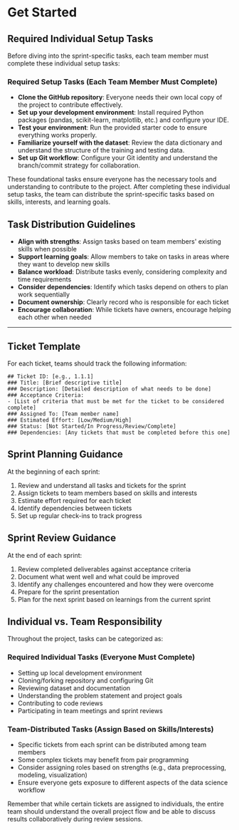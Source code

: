 # Get Started

## Required Individual Setup Tasks

Before diving into the sprint-specific tasks, each team member must complete these individual setup tasks:

### Required Setup Tasks (Each Team Member Must Complete)
- **Clone the GitHub repository**: Everyone needs their own local copy of the project to contribute effectively.
- **Set up your development environment**: Install required Python packages (pandas, scikit-learn, matplotlib, etc.) and configure your IDE.
- **Test your environment**: Run the provided starter code to ensure everything works properly.
- **Familiarize yourself with the dataset**: Review the data dictionary and understand the structure of the training and testing data.
- **Set up Git workflow**: Configure your Git identity and understand the branch/commit strategy for collaboration.

These foundational tasks ensure everyone has the necessary tools and understanding to contribute to the project. After completing these individual setup tasks, the team can distribute the sprint-specific tasks based on skills, interests, and learning goals.

## Task Distribution Guidelines
- **Align with strengths**: Assign tasks based on team members' existing skills when possible
- **Support learning goals**: Allow members to take on tasks in areas where they want to develop new skills
- **Balance workload**: Distribute tasks evenly, considering complexity and time requirements
- **Consider dependencies**: Identify which tasks depend on others to plan work sequentially
- **Document ownership**: Clearly record who is responsible for each ticket
- **Encourage collaboration**: While tickets have owners, encourage helping each other when needed

---

## Ticket Template

For each ticket, teams should track the following information:

```
## Ticket ID: [e.g., 1.1.1]
### Title: [Brief descriptive title]
### Description: [Detailed description of what needs to be done]
### Acceptance Criteria:
- [List of criteria that must be met for the ticket to be considered complete]
### Assigned To: [Team member name]
### Estimated Effort: [Low/Medium/High]
### Status: [Not Started/In Progress/Review/Complete]
### Dependencies: [Any tickets that must be completed before this one]
```

## Sprint Planning Guidance

At the beginning of each sprint:
1. Review and understand all tasks and tickets for the sprint
2. Assign tickets to team members based on skills and interests
3. Estimate effort required for each ticket
4. Identify dependencies between tickets
5. Set up regular check-ins to track progress

## Sprint Review Guidance

At the end of each sprint:
1. Review completed deliverables against acceptance criteria
2. Document what went well and what could be improved
3. Identify any challenges encountered and how they were overcome
4. Prepare for the sprint presentation
5. Plan for the next sprint based on learnings from the current sprint

## Individual vs. Team Responsibility

Throughout the project, tasks can be categorized as:

### Required Individual Tasks (Everyone Must Complete)
- Setting up local development environment
- Cloning/forking repository and configuring Git
- Reviewing dataset and documentation
- Understanding the problem statement and project goals
- Contributing to code reviews
- Participating in team meetings and sprint reviews

### Team-Distributed Tasks (Assign Based on Skills/Interests)
- Specific tickets from each sprint can be distributed among team members
- Some complex tickets may benefit from pair programming
- Consider assigning roles based on strengths (e.g., data preprocessing, modeling, visualization)
- Ensure everyone gets exposure to different aspects of the data science workflow

Remember that while certain tickets are assigned to individuals, the entire team should understand the overall project flow and be able to discuss results collaboratively during review sessions.